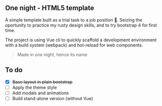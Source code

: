 ## One night - HTML5 template

A simple template built as a trial task to a job position :muscle:. Seizing the oportunity to practice my rusty design skills, and to try bootstrap 4 for first time.

The project is using Vue cli to quickly scaffold a development environment with a build system (webpack) and hot-reload for web components.

<blockquote>Made in one night, hence its name</blockquote>

## To do

 - [x] <s>Base layout in plain bootstrap</s>
 - [ ] Apply the theme style
 - [ ] Add modals and animations
 - [ ] Build stand-alone version (without Vue)
